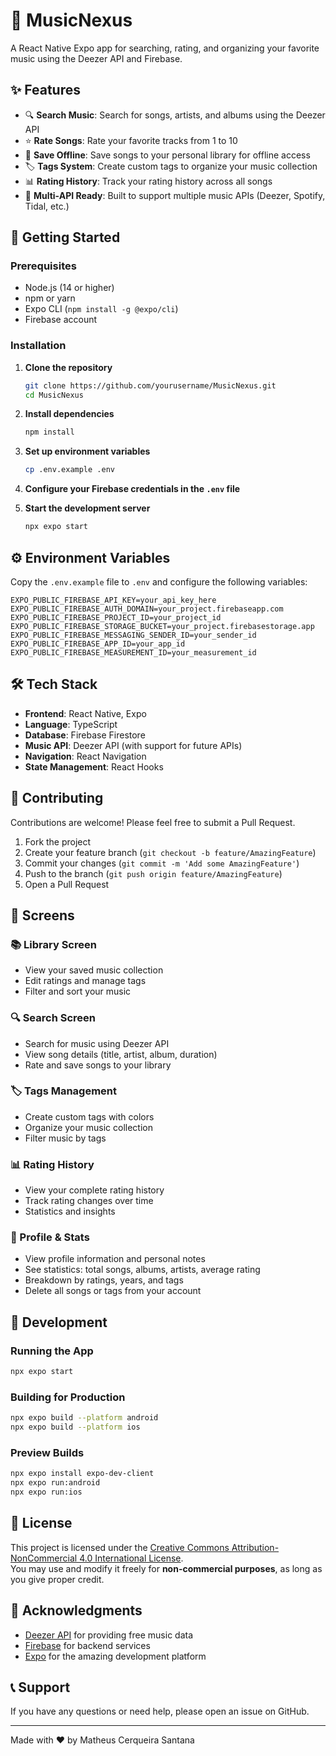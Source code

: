 # 🎵 MusicNexus

A React Native Expo app for searching, rating, and organizing your favorite music using the Deezer API and Firebase.

## ✨ Features

- 🔍 **Search Music**: Search for songs, artists, and albums using the Deezer API
- ⭐ **Rate Songs**: Rate your favorite tracks from 1 to 10
- 💾 **Save Offline**: Save songs to your personal library for offline access
- 🏷️ **Tags System**: Create custom tags to organize your music collection
- 📊 **Rating History**: Track your rating history across all songs
- 🎯 **Multi-API Ready**: Built to support multiple music APIs (Deezer, Spotify, Tidal, etc.)

## 🚀 Getting Started

### Prerequisites

- Node.js (14 or higher)
- npm or yarn
- Expo CLI (`npm install -g @expo/cli`)
- Firebase account

### Installation

1. **Clone the repository**
   ```bash
   git clone https://github.com/yourusername/MusicNexus.git
   cd MusicNexus
   ```

2. **Install dependencies**
   ```bash
   npm install
   ```

3. **Set up environment variables**
   ```bash
   cp .env.example .env
   ```
   
4. **Configure your Firebase credentials in the `.env` file**

5. **Start the development server**
   ```bash
   npx expo start
   ```

## ⚙️ Environment Variables

Copy the `.env.example` file to `.env` and configure the following variables:

```env
EXPO_PUBLIC_FIREBASE_API_KEY=your_api_key_here
EXPO_PUBLIC_FIREBASE_AUTH_DOMAIN=your_project.firebaseapp.com
EXPO_PUBLIC_FIREBASE_PROJECT_ID=your_project_id
EXPO_PUBLIC_FIREBASE_STORAGE_BUCKET=your_project.firebasestorage.app
EXPO_PUBLIC_FIREBASE_MESSAGING_SENDER_ID=your_sender_id
EXPO_PUBLIC_FIREBASE_APP_ID=your_app_id
EXPO_PUBLIC_FIREBASE_MEASUREMENT_ID=your_measurement_id
```

## 🛠️ Tech Stack

- **Frontend**: React Native, Expo
- **Language**: TypeScript
- **Database**: Firebase Firestore
- **Music API**: Deezer API (with support for future APIs)
- **Navigation**: React Navigation
- **State Management**: React Hooks

## 🤝 Contributing

Contributions are welcome! Please feel free to submit a Pull Request.

1. Fork the project
2. Create your feature branch (`git checkout -b feature/AmazingFeature`)
3. Commit your changes (`git commit -m 'Add some AmazingFeature'`)
4. Push to the branch (`git push origin feature/AmazingFeature`)
5. Open a Pull Request

## 📱 Screens

### 📚 Library Screen
- View your saved music collection
- Edit ratings and manage tags
- Filter and sort your music

### 🔍 Search Screen
- Search for music using Deezer API
- View song details (title, artist, album, duration)
- Rate and save songs to your library

### 🏷️ Tags Management
- Create custom tags with colors
- Organize your music collection
- Filter music by tags

### 📊 Rating History
- View your complete rating history
- Track rating changes over time
- Statistics and insights

### 👤 Profile & Stats
- View profile information and personal notes
- See statistics: total songs, albums, artists, average rating
- Breakdown by ratings, years, and tags
- Delete all songs or tags from your account

## 🔧 Development

### Running the App
```bash
npx expo start
```

### Building for Production
```bash
npx expo build --platform android
npx expo build --platform ios
```

### Preview Builds
```bash
npx expo install expo-dev-client
npx expo run:android
npx expo run:ios
```

## 📄 License

This project is licensed under the [Creative Commons Attribution-NonCommercial 4.0 International License](https://creativecommons.org/licenses/by-nc/4.0/).  
You may use and modify it freely for **non-commercial purposes**, as long as you give proper credit.

## 🙏 Acknowledgments

- [Deezer API](https://developers.deezer.com/) for providing free music data
- [Firebase](https://firebase.google.com/) for backend services
- [Expo](https://expo.dev/) for the amazing development platform

## 📞 Support

If you have any questions or need help, please open an issue on GitHub.

---

Made with ❤️ by Matheus Cerqueira Santana